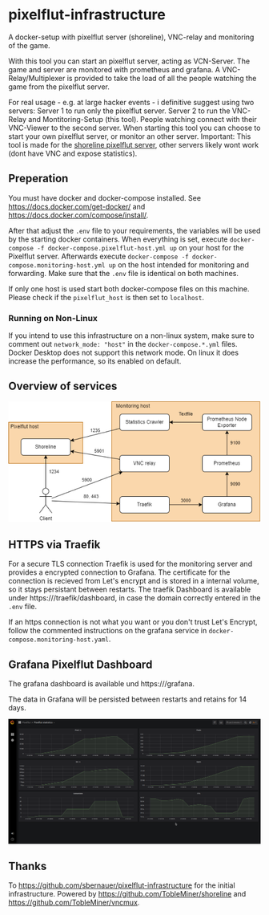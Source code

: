# pixelflut-infrastructure
A docker-setup with pixelflut server (shoreline), VNC-relay and monitoring of the game.

With this tool you can start an pixelflut server, acting as VCN-Server.
The game and server are monitored with prometheus and grafana.
A VNC-Relay/Multiplexer is provided to take the load of all the people watching the game from the pixelflut server.

For real usage - e.g. at large hacker events - i definitive suggest using two servers:
Server 1 to run only the pixelflut server.
Server 2 to run the VNC-Relay and Montitoring-Setup (this tool).
People watching connect with their VNC-Viewer to the second server.
When starting this tool you can choose to start your own pixelflut server, or monitor an other server.
Important: This tool is made for the [shoreline pixelflut server](https://github.com/TobleMiner/shoreline), other servers likely wont work (dont have VNC and expose statistics).

## Preperation
You must have docker and docker-compose installed. See https://docs.docker.com/get-docker/ and https://docs.docker.com/compose/install/.

After that adjust the `.env` file to your requirements, the variables will be used by the starting docker containers.
When everything is set, execute `docker-compose -f docker-compose.pixelflut-host.yml up` on your host for the Pixelflut server.
Afterwards execute `docker-compose -f docker-compose.monitoring-host.yml up` on the host intended for monitoring and forwarding.
Make sure that the `.env` file is identical on both machines.

If only one host is used start both docker-compose files on this machine.
Please check if the `pixelflut_host` is then set to `localhost`.

### Running on Non-Linux

If you intend to use this infrastructure on a non-linux system, make sure to comment out `network_mode: "host"` in the `docker-compose.*.yml` files.
Docker Desktop does not support this network mode. On linux it does increase the performance, so its enabled on default.

## Overview of services
![Overview of services](docs/images/services.png?raw=true "Overview of services")

## HTTPS via Traefik

For a secure TLS connection Traefik is used for the monitoring server and provides a encrypted connection to Grafana.
The certificate for the connection is recieved from Let's encrypt and is stored in a internal volume, so it stays persistant between restarts.
The traefik Dashboard is available under https://<hostname>/traefik/dashboard, in case the domain correctly entered in the `.env` file.

If an https connection is not what you want or you don't trust Let's Encrypt, follow the commented instructions on the grafana service in `docker-compose.monitoring-host.yaml`.

## Grafana Pixelflut Dashboard

The grafana dashboard is available und https://<hostname>/grafana.

The data in Grafana will be persisted between restarts and retains for 14 days.

![Grafana Pixelflut Dashboard](docs/images/dashboard.png?raw=true "Grafana Pixelflut Dashboard")

## Thanks
To https://github.com/sbernauer/pixelflut-infrastructure for the initial infrastructure.
Powered by https://github.com/TobleMiner/shoreline and https://github.com/TobleMiner/vncmux.
